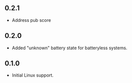 ## 0.2.1

- Address pub score

## 0.2.0

- Added "unknown" battery state for batteryless systems.

## 0.1.0

- Initial Linux support.
